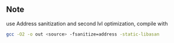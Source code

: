 ## Note
use Address sanitization and second lvl optimization,
compile with
```bash
gcc -O2 -o out <source> -fsanitize=address -static-libasan
```
